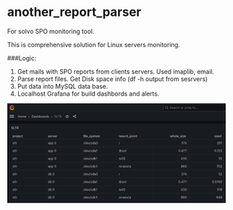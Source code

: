 # another_report_parser
For solvo SPO monitoring tool.

This is comprehensive solution for Linux servers monitoring.

###Logic:

1. Get mails with SPO reports from clients servers. Used imaplib, email.
2. Parse report files. Get Disk space info (df -h output from sesrvers)
3. Put data into MySQL data base.
4. Localhost Grafana for build dashbords and alerts.

![Grafana](/images/grafana.png "Example")
